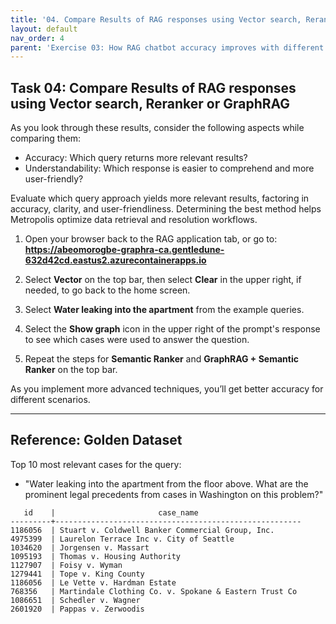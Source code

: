 ```yaml
---
title: '04. Compare Results of RAG responses using Vector search, Reranker or GraphRAG'
layout: default
nav_order: 4
parent: 'Exercise 03: How RAG chatbot accuracy improves with different techniques'
---
```


## Task 04: Compare Results of RAG responses using Vector search, Reranker or GraphRAG

As you look through these results, consider the following aspects while comparing them:

- Accuracy: Which query returns more relevant results?
- Understandability: Which response is easier to comprehend and more user-friendly?

Evaluate which query approach yields more relevant results, factoring in accuracy, clarity, and user-friendliness. Determining the best method helps Metropolis optimize data retrieval and resolution workflows.

1. Open your browser back to the RAG application tab, or go to: **https://abeomorogbe-graphra-ca.gentledune-632d42cd.eastus2.azurecontainerapps.io**

1. Select **Vector** on the top bar, then select **Clear** in the upper right, if needed, to go back to the home screen.

1. Select **Water leaking into the apartment** from the example queries.

1. Select the **Show graph** icon in the upper right of the prompt's response to see which cases were used to answer the question. 

1. Repeat the steps for **Semantic Ranker** and **GraphRAG + Semantic Ranker** on the top bar.

As you implement more advanced techniques, you’ll get better accuracy for different scenarios. 

---

## Reference: Golden Dataset

Top 10 most relevant cases for the query: 

 - "Water leaking into the apartment from the floor above. What are the prominent legal precedents from cases in Washington on this problem?"

```sql-nocopy
   id    |                       case_name                        
---------+-------------------------------------------------------
1186056  | Stuart v. Coldwell Banker Commercial Group, Inc.
4975399  | Laurelon Terrace Inc v. City of Seattle
1034620  | Jorgensen v. Massart 
1095193  | Thomas v. Housing Authority
1127907  | Foisy v. Wyman
1279441  | Tope v. King County
1186056  | Le Vette v. Hardman Estate 
768356   | Martindale Clothing Co. v. Spokane & Eastern Trust Co
1086651  | Schedler v. Wagner
2601920  | Pappas v. Zerwoodis
```